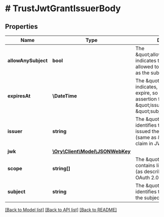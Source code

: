 # # TrustJwtGrantIssuerBody

## Properties

Name | Type | Description | Notes
------------ | ------------- | ------------- | -------------
**allowAnySubject** | **bool** | The \&quot;allow_any_subject\&quot; indicates that the issuer is allowed to have any principal as the subject of the JWT. | [optional]
**expiresAt** | **\DateTime** | The \&quot;expires_at\&quot; indicates, when grant will expire, so we will reject assertion from \&quot;issuer\&quot; targeting \&quot;subject\&quot;. |
**issuer** | **string** | The \&quot;issuer\&quot; identifies the principal that issued the JWT assertion (same as \&quot;iss\&quot; claim in JWT). |
**jwk** | [**\Ory\Client\Model\JSONWebKey**](JSONWebKey.md) |  |
**scope** | **string[]** | The \&quot;scope\&quot; contains list of scope values (as described in Section 3.3 of OAuth 2.0 [RFC6749]) |
**subject** | **string** | The \&quot;subject\&quot; identifies the principal that is the subject of the JWT. | [optional]

[[Back to Model list]](../../README.md#models) [[Back to API list]](../../README.md#endpoints) [[Back to README]](../../README.md)

